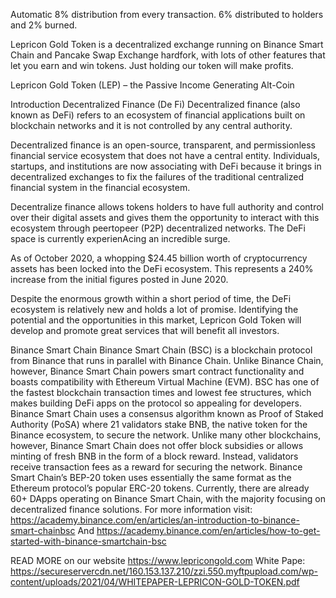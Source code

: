 
  Automatic 8% distribution from every transaction. 6% distributed to holders and 2% burned.

  Lepricon Gold Token is a decentralized exchange running on Binance Smart Chain and
Pancake Swap Exchange hardfork, with lots of other features that let you earn and win tokens.
  Just holding our token will make profits. 

Lepricon Gold Token (LEP) – the Passive Income Generating Alt-Coin

Introduction
  Decentralized Finance (De Fi)
  Decentralized finance (also known as DeFi) refers to an ecosystem of financial
applications built on blockchain networks and it is not controlled by any central authority.

  Decentralized finance is an open-source, transparent, and permissionless financial
service ecosystem that does not have a central entity.
  Individuals, startups, and institutions are now associating with DeFi because it brings
in decentralized exchanges to fix the failures of the traditional centralized financial system in
the financial ecosystem.

  Decentralize finance allows tokens holders to have full authority and control over their
digital assets and gives them the opportunity to interact with this ecosystem through peertopeer (P2P) decentralized networks.
The DeFi space is currently experienAcing an incredible surge.
  
  As of October 2020, a whopping $24.45 billion worth of cryptocurrency assets has been
locked into the DeFi ecosystem. This represents a 240% increase from the initial figures posted
in June 2020.

  Despite the enormous growth within a short period of time, the DeFi ecosystem is
relatively new and holds a lot of promise. Identifying the potential and the opportunities in
this market, Lepricon Gold Token will develop and promote great services that will benefit all
investors. 
  
Binance Smart Chain
  Binance Smart Chain (BSC) is a blockchain protocol from Binance that runs in parallel
with Binance Chain.
  Unlike Binance Chain, however, Binance Smart Chain powers smart contract
functionality and boasts compatibility with Ethereum Virtual Machine (EVM).
BSC has one of the fastest blockchain transaction times and lowest fee structures,
which makes building DeFi apps on the protocol so appealing for developers.
  Binance Smart Chain uses a consensus algorithm known as Proof of Staked Authority
(PoSA) where 21 validators stake BNB, the native token for the Binance ecosystem, to secure
the network.
  Unlike many other blockchains, however, Binance Smart Chain does not offer block
subsidies or allows minting of fresh BNB in the form of a block reward. Instead, validators
receive transaction fees as a reward for securing the network.
Binance Smart Chain’s BEP-20 token uses essentially the same format as the Ethereum
protocol’s popular ERC-20 tokens.
Currently, there are already 60+ DApps operating on Binance Smart Chain, with the
majority focusing on decentralized finance solutions.
For more information visit:
https://academy.binance.com/en/articles/an-introduction-to-binance-smart-chainbsc
And
https://academy.binance.com/en/articles/how-to-get-started-with-binance-smartchain-bsc 

READ MORE on our website https://www.lepricongold.com
White Pape: https://secureservercdn.net/160.153.137.210/zzi.550.myftpupload.com/wp-content/uploads/2021/04/WHITEPAPER-LEPRICON-GOLD-TOKEN.pdf
